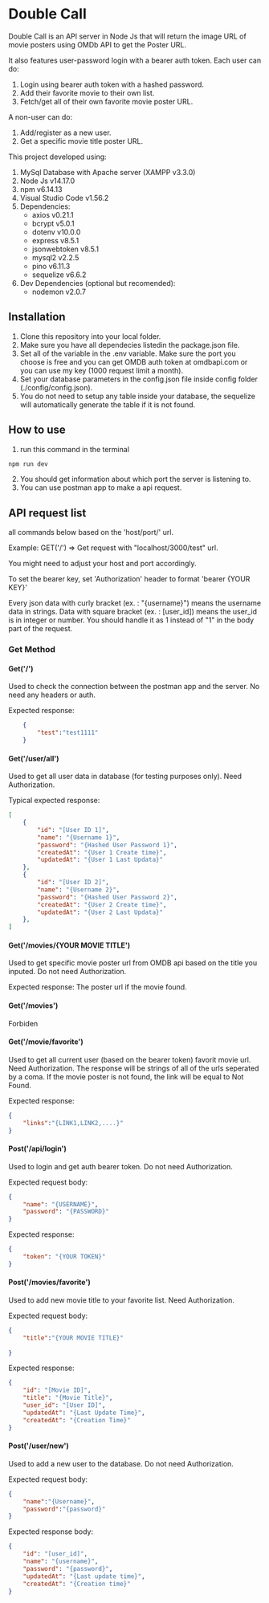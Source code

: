 # Double Call

Double Call is an API server in Node Js that will return the image URL of movie posters using OMDb API to get the Poster URL.

It also features user-password login with a bearer auth token. Each user can do:
1. Login using bearer auth token with a hashed password.
2. Add their favorite movie to their own list.
3. Fetch/get all of their own favorite movie poster URL.

A non-user can do:
1. Add/register as a new user.
2. Get a specific movie title poster URL.

This project developed using:
1. MySql Database with Apache server (XAMPP v3.3.0)
2. Node Js v14.17.0
3. npm v6.14.13
4. Visual Studio Code v1.56.2
5. Dependencies:
   - axios v0.21.1
   - bcrypt v5.0.1
   - dotenv v10.0.0
   - express v8.5.1
   - jsonwebtoken v8.5.1
   - mysql2 v2.2.5
   - pino v6.11.3
   - sequelize v6.6.2
6. Dev Dependencies (optional but recomended):
   - nodemon v2.0.7
   
## Installation
1. Clone this repository into your local folder.
2. Make sure you have all dependecies listedin the package.json file.
3. Set all of the variable in the .env variable. Make sure the port you choose is free and you can get OMDB auth token at omdbapi.com or you can use my key (1000 request limit a month).
4. Set your database parameters in the config.json file inside config folder (./config/config.json).
5. You do not need to setup any table inside your database, the sequelize will automatically generate the table if it is not found.
## How to use
1. run this command in the terminal
```bash
npm run dev
```
2. You should get information about which port the server is listening to.
3. You can use postman app to make a api request.

## API request list

all commands below based on the 'host/port/' url.

Example: GET('/') => Get request with "localhost/3000/test" url.

You might need to adjust your host and port accordingly.

To set the bearer key, set 'Authorization' header to format 'bearer {YOUR KEY}'

Every json data with curly bracket (ex. : "{username}") means the username data in strings. Data with square bracket (ex. : [user_id]) means the user_id is in integer or number. You should handle it as 1 instead of "1" in the body part of the request.

### Get Method

#### Get('/')
Used to check the connection between the postman app and the server. No need any headers or auth.

Expected response:
```JSON
    {
        "test":"test1111"
    }
```

#### Get('/user/all')
Used to get all user data in database (for testing purposes only). Need Authorization.

Typical expected response:
```JSON
[
    {
        "id": "[User ID 1]",
        "name": "{Username 1}",
        "password": "{Hashed User Password 1}",
        "createdAt": "{User 1 Create time}",
        "updatedAt": "{User 1 Last Updata}"
    },
    {
        "id": "[User ID 2]",
        "name": "{Username 2}",
        "password": "{Hashed User Password 2}",
        "createdAt": "{User 2 Create time}",
        "updatedAt": "{User 2 Last Updata}"
    },
]
```
#### Get('/movies/{YOUR MOVIE TITLE')
Used to get specific movie poster url from OMDB api based on the title you inputed. Do not need Authorization.

Expected response:
    The poster url if the movie found.

#### Get('/movies')
Forbiden

#### Get('/movie/favorite')
Used to get all current user (based on the bearer token) favorit movie url. Need Authorization. The response will be strings of all of the urls seperated by a coma. If the movie poster is not found, the link will be equal to Not Found.

Expected response:
```JSON
{
    "links":"{LINK1,LINK2,....}"
}
```

#### Post('/api/login')
Used to login and get auth bearer token. Do not need Authorization.

Expected request body:
```JSON
{
    "name": "{USERNAME}",
    "password": "{PASSWORD}"
}
```

Expected response:
```JSON
{
    "token": "{YOUR TOKEN}"
}
```

#### Post('/movies/favorite')
Used to add new movie title to your favorite list. Need Authorization.

Expected request body:
```JSON
{
    "title":"{YOUR MOVIE TITLE}"
    
}
```

Expected response:
```JSON
{
    "id": "[Movie ID]",
    "title": "{Movie Title}",
    "user_id": "[User ID]",
    "updatedAt": "{Last Update Time}",
    "createdAt": "{Creation Time}"
}
```

#### Post('/user/new')
Used to add a new user to the database. Do not need Authorization.

Expected request body:
```JSON
{
    "name":"{Username}",
    "password":"{password}"
}
```

Expected response body:
```JSON
{
    "id": "[user_id]",
    "name": "{username}",
    "password": "{password}",
    "updatedAt": "{Last update time}",
    "createdAt": "{Creation time}"
}
```
